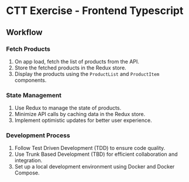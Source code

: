 # CTT Exercise - Frontend Typescript

## Workflow

### Fetch Products

1. On app load, fetch the list of products from the API.
2. Store the fetched products in the Redux store.
3. Display the products using the `ProductList` and `ProductItem` components.

### State Management

1. Use Redux to manage the state of products.
2. Minimize API calls by caching data in the Redux store.
3. Implement optimistic updates for better user experience.

### Development Process

1. Follow Test Driven Development (TDD) to ensure code quality.
2. Use Trunk Based Development (TBD) for efficient collaboration and integration.
3. Set up a local development environment using Docker and Docker Compose.
